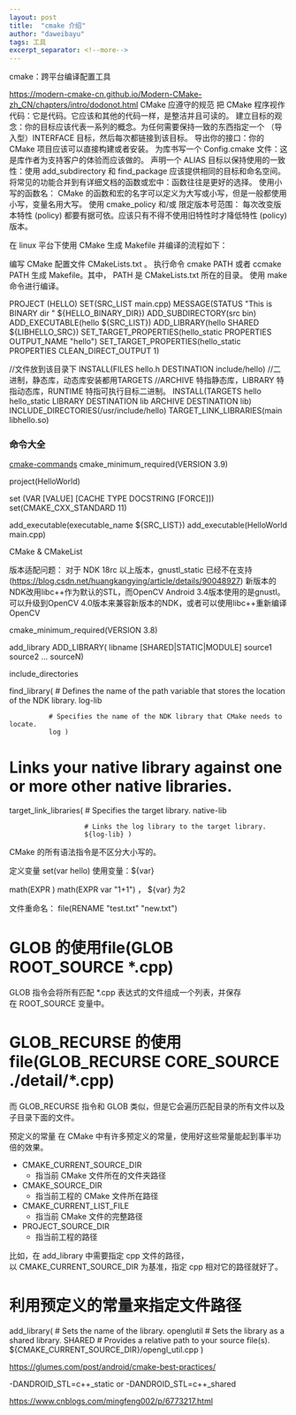 ```yaml
---
layout: post
title:  "cmake 介绍"
author: "daweibayu"
tags: 工具
excerpt_separator: <!--more-->
---
```

 <!--more-->
cmake：跨平台编译配置工具

https://modern-cmake-cn.github.io/Modern-CMake-zh_CN/chapters/intro/dodonot.html
CMake 应遵守的规范
把 CMake 程序视作代码：它是代码。它应该和其他的代码一样，是整洁并且可读的。
建立目标的观念：你的目标应该代表一系列的概念。为任何需要保持一致的东西指定一个 （导入型）INTERFACE 目标，然后每次都链接到该目标。
导出你的接口：你的 CMake 项目应该可以直接构建或者安装。
为库书写一个 Config.cmake 文件：这是库作者为支持客户的体验而应该做的。
声明一个 ALIAS 目标以保持使用的一致性：使用 add_subdirectory 和 find_package 应该提供相同的目标和命名空间。
将常见的功能合并到有详细文档的函数或宏中：函数往往是更好的选择。
使用小写的函数名： CMake 的函数和宏的名字可以定义为大写或小写，但是一般都使用小写，变量名用大写。
使用 cmake_policy 和/或 限定版本号范围： 每次改变版本特性 (policy) 都要有据可依。应该只有不得不使用旧特性时才降低特性 (policy) 版本。

在 linux 平台下使用 CMake 生成 Makefile 并编译的流程如下：

编写 CMake 配置文件 CMakeLists.txt 。
执行命令 cmake PATH 或者 ccmake PATH 生成 Makefile。其中， PATH 是 CMakeLists.txt 所在的目录。
使用 make 命令进行编译。



PROJECT (HELLO)
SET(SRC_LIST main.cpp)
MESSAGE(STATUS "This is BINARY dir " ${HELLO_BINARY_DIR})
ADD_SUBDIRECTORY(src bin)
ADD_EXECUTABLE(hello ${SRC_LIST})
ADD_LIBRARY(hello SHARED ${LIBHELLO_SRC})
SET_TARGET_PROPERTIES(hello_static PROPERTIES OUTPUT_NAME "hello")
SET_TARGET_PROPERTIES(hello_static PROPERTIES CLEAN_DIRECT_OUTPUT 1)


//文件放到该目录下
INSTALL(FILES hello.h DESTINATION include/hello)
//二进制，静态库，动态库安装都用TARGETS
//ARCHIVE 特指静态库，LIBRARY 特指动态库，RUNTIME 特指可执行目标二进制。
INSTALL(TARGETS hello hello_static LIBRARY DESTINATION lib ARCHIVE DESTINATION lib)
INCLUDE_DIRECTORIES(/usr/include/hello)
TARGET_LINK_LIBRARIES(main libhello.so)


### 命令大全

[cmake-commands](https://cmake.org/cmake/help/latest/manual/cmake-commands.7.html)
cmake_minimum_required(VERSION 3.9)

project(HelloWorld)

set (VAR [VALUE] [CACHE TYPE DOCSTRING [FORCE]])
set(CMAKE_CXX_STANDARD 11)

add_executable(executable_name ${SRC_LIST})
add_executable(HelloWorld main.cpp)


CMake & CMakeList


版本适配问题：
对于 NDK 18rc 以上版本，gnustl_static 已经不在支持(https://blog.csdn.net/huangkangying/article/details/90048927)
新版本的NDK改用libc++作为默认的STL，而OpenCV Android 3.4版本使用的是gnustl。可以升级到OpenCV 4.0版本来兼容新版本的NDK，或者可以使用libc++重新编译OpenCV


cmake_minimum_required(VERSION 3.8)

add_library
ADD_LIBRARY(    libname 
                [SHARED|STATIC|MODULE]
                source1 source2 ... sourceN)



 
include_directories

find_library( # Defines the name of the path variable that stores the location of the NDK library.
              log-lib

              # Specifies the name of the NDK library that CMake needs to locate.
              log )

# Links your native library against one or more other native libraries.
target_link_libraries( # Specifies the target library.
                       native-lib

                       # Links the log library to the target library.
                       ${log-lib} )



CMake 的所有语法指令是不区分大小写的。



定义变量 set(var hello)    使用变量：${var}

math(EXPR <output-variable> <math-expression>) math(EXPR var "1+1")  ， ${var} 为2

文件重命名：  file(RENAME "test.txt" "new.txt")
# GLOB 的使用file(GLOB ROOT_SOURCE *.cpp)
GLOB 指令会将所有匹配 *.cpp 表达式的文件组成一个列表，并保存在 ROOT_SOURCE 变量中。

# GLOB_RECURSE 的使用 file(GLOB_RECURSE CORE_SOURCE ./detail/*.cpp)
而 GLOB_RECURSE 指令和 GLOB 类似，但是它会遍历匹配目录的所有文件以及子目录下面的文件。



预定义的常量
在 CMake 中有许多预定义的常量，使用好这些常量能起到事半功倍的效果。
* CMAKE_CURRENT_SOURCE_DIR
    * 指当前 CMake 文件所在的文件夹路径
* CMAKE_SOURCE_DIR
    * 指当前工程的 CMake 文件所在路径
* CMAKE_CURRENT_LIST_FILE
    * 指当前 CMake 文件的完整路径
* PROJECT_SOURCE_DIR
    * 指当前工程的路径

比如，在 add_library 中需要指定 cpp 文件的路径，以 CMAKE_CURRENT_SOURCE_DIR 为基准，指定 cpp 相对它的路径就好了。
# 利用预定义的常量来指定文件路径
add_library( # Sets the name of the library.
             openglutil
             # Sets the library as a shared library.
             SHARED
             # Provides a relative path to your source file(s).
             ${CMAKE_CURRENT_SOURCE_DIR}/opengl_util.cpp
             )




https://glumes.com/post/android/cmake-best-practices/




-DANDROID_STL=c++_static or -DANDROID_STL=c++_shared







https://www.cnblogs.com/mingfeng002/p/6773217.html